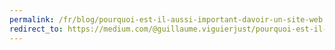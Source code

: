 ```yaml
---
permalink: /fr/blog/pourquoi-est-il-aussi-important-davoir-un-site-web
redirect_to: https://medium.com/@guillaume.viguierjust/pourquoi-est-il-aussi-important-davoir-un-site-web-be8636176ccc
---
```

